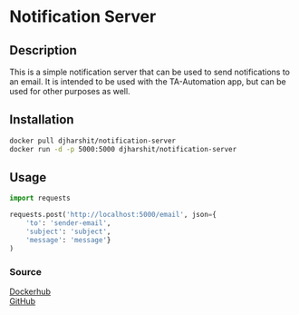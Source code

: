 # Notification Server

## Description
This is a simple notification server that can be used to send notifications to an email. It is intended to be used with the TA-Automation app, but can be used for other purposes as well.

## Installation
```bash
docker pull djharshit/notification-server
docker run -d -p 5000:5000 djharshit/notification-server
```

## Usage
```python
import requests

requests.post('http://localhost:5000/email', json={
    'to': 'sender-email',
    'subject': 'subject',
    'message': 'message'}
)
```

### Source
[Dockerhub](https://hub.docker.com/r/djharshit/notification-server)  
[GitHub](https://github.com/djharshit/notification-server)